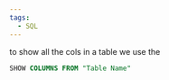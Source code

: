 ```yaml
---
tags:
  - SQL
---
```



to show all the cols in a table we use the
```sql
SHOW COLUMNS FROM "Table Name"
```